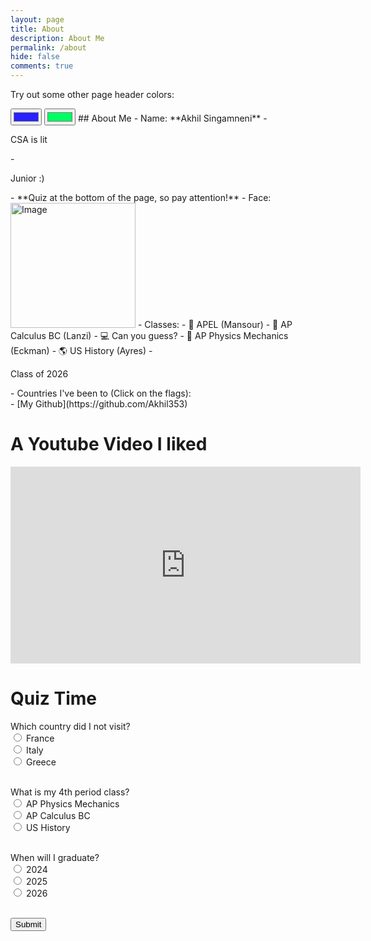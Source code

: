 ```yaml
---
layout: page
title: About
description: About Me
permalink: /about
hide: false
comments: true
---
```

<style>
  .page-header {
    color: $header-heading-color;
    text-align: center;
    background-color: $header-bg-color;
    background-image: conic-gradient(from 215deg, $header-bg-color, $header-bg-color-secondary) !important;
  }

  .grid-container {
    display: grid;
    grid-template-columns: repeat(auto-fill, minmax(150px, 1fr)); /* Dynamic columns */
    gap: 10px;
  }

  .grid-item {
    text-align: center;
    position: relative;
  }

  .grid-item img {
    width: 100%;
    height: 100px; /* Fixed height for uniformity */
    object-fit: contain; /* Ensure the image fits within the fixed height */
    cursor: pointer; /* Indicate that the image is clickable */
  }

  .grid-item p {
    margin: 5px 0; /* Add some margin for spacing */
  }

  .image-gallery {
    display: flex;
    flex-wrap: nowrap;
    overflow-x: auto;
    gap: 10px;
  }

  .image-gallery img {
    max-height: 150px;
    object-fit: cover;
    border-radius: 5px;
  }

  .description {
    display: none;
    margin-top: 10px;
    color: #f0f0f0;
    font-size: 14px;
    text-align: center;
  }

  .notebooks {
      display: none;
      margin-top: 10px;
    }
  .notebooks a {
      display: block;
      margin: 10px 0;
      text-decoration: none;
      color: blue;
    }
  .category {
        border: 1px solid #5f73b8;
        background: #424549;
        color: white;
        width: 270px;
        padding: 15px 20px;
        font-weight: bold;
        text-align: center;
        text-decoration: none;
        display: inline-block;
        font-size: 15px;
        transition-duration: 0.1s;
        cursor: pointer;
        font-family: serif;
    }
</style>
<p>Try out some other page header colors:</p>
<input type="color" id="headerColorPicker1" name="headerColorPicker1" value="#2921ff">
<input type="color" id="headerColorPicker2" name="headerColorPicker2" value="#00ff62">
## About Me
- Name: **Akhil Singamneni**
- <p>CSA is lit</p>
- <p>Junior :)</p>
- **Quiz at the bottom of the page, so pay attention!**
- Face: <img src="./images/IMG_7261.png" alt="Image" style="max-width: 100%; height: auto; width: 200px;">
  - Classes:
    - 📖 APEL (Mansour)
    - 📝 AP Calculus BC (Lanzi)
    - 💻 Can you guess?
    - 🍃 AP Physics Mechanics (Eckman)
    - 🌎 US History (Ayres)
- <p>Class of 2026</p>
- Countries I've been to (Click on the flags):
<div class="image-gallery" id="image_gallery"></div>
- [My Github](https://github.com/Akhil353)


<script>
  function updateGradient() {
    var color1 = document.getElementById('headerColorPicker1').value;
    var color2 = document.getElementById('headerColorPicker2').value;
    var gradient = `conic-gradient(from 215deg, ${color1}, ${color2})`;
    document.querySelector('.page-header').style.setProperty('background-image', gradient);
  }

  document.getElementById('headerColorPicker1').addEventListener('input', updateGradient);
  document.getElementById('headerColorPicker2').addEventListener('input', updateGradient);

  var container = document.getElementById("image_gallery");

  var http_source = "https://upload.wikimedia.org/wikipedia/commons/";
  var places_visited = [
    {"flag": "a/a4/Flag_of_the_United_States.svg", "description": "United States of America", "extra_info": "This is where I lived for most of my life, and I have made a lot of memories here, good and bad."},
    {"flag": "4/41/Flag_of_India.svg", "description": "India", "extra_info": "This is where I was born, and going here for summer is always fun. Both my grandparents live here, and the temples are very nice to visit."},
    {"flag": "c/c3/Flag_of_France.svg", "description": "France", "extra_info": "I went here for my 7th grade summer, and I visited the Eiffel Tower and went to the Louvre."},
    {"flag": "0/03/Flag_of_Italy.svg", "description": "Italy", "extra_info": "We visited Rome and the Colosseum during my 7th grade summer."},
    {"flag": "f/f3/Flag_of_Switzerland.svg", "description": "Switzerland", "extra_info": "During my 7th grade summer, we visited here. There were very beautiful sights to see here in nature."}
  ];

  for (const location of places_visited) {
    var imageGallery = document.createElement("div");
    imageGallery.className = "grid-item";

    var img = document.createElement("img");
    img.src = http_source + location.flag;
    img.alt = location.description + " Flag";
    img.setAttribute('data-description', location.extra_info);

    var description = document.createElement("p");
    description.textContent = location.description;

    var extraInfo = document.createElement("p");
    extraInfo.className = "description";
    extraInfo.textContent = location.extra_info;

    img.addEventListener('click', function() {
      // Toggle display of the extra description
      var desc = this.parentElement.querySelector('.description');
      desc.style.display = desc.style.display === 'block' ? 'none' : 'block';
    });

    imageGallery.appendChild(img);
    imageGallery.appendChild(description);
    imageGallery.appendChild(extraInfo);

    container.appendChild(imageGallery);
  }
</script>

# A Youtube Video I liked
<iframe width="560" height="315" src="https://www.youtube.com/embed/qf7ws2DF-zk?si=ltS-quE6vk3uYMWn" frameborder="0" allowfullscreen></iframe>


# Quiz Time

<form id="quiz-form">
  <label for="question1">Which country did I not visit?</label><br>
  <input type="radio" id="france" name="question1" value="france">
  <label for="france">France</label><br>
  <input type="radio" id="italy" name="question1" value="italy">
  <label for="italy">Italy</label><br>
  <input type="radio" id="greece" name="question1" value="greece">
  <label for="greece">Greece</label><br>
  <br>

  <label for="question2">What is my 4th period class?</label><br>
  <input type="radio" id="physics" name="question2" value="physics">
  <label for="physics">AP Physics Mechanics</label><br>
  <input type="radio" id="calculus" name="question2" value="calculus">
  <label for="calculus">AP Calculus BC</label><br>
  <input type="radio" id="history" name="question2" value="history">
  <label for="history">US History</label><br>
  <br>

  <label for="question3">When will I graduate?</label><br>
  <input type="radio" id="2024" name="question3" value="2024">
  <label for="2024">2024</label><br>
  <input type="radio" id="2025" name="question3" value="2025">
  <label for="2025">2025</label><br>
  <input type="radio" id="2026" name="question3" value="2026">
  <label for="2026">2026</label><br>
  <br>

  <input type="submit" value="Submit">
</form>

<p id="result" style="font-weight: bold; color: green;"></p>

<script>
  document.getElementById("quiz-form").addEventListener("submit", function(event) {
    event.preventDefault();

    var correctAnswers = 0;

    var question1Answer = document.querySelector('input[name="question1"]:checked');
    if (question1Answer && question1Answer.value === "greece") {
      correctAnswers++;
    }

    var question2Answer = document.querySelector('input[name="question2"]:checked');
    if (question2Answer && question2Answer.value === "physics") {
      correctAnswers++;
    }

    var question3Answer = document.querySelector('input[name="question3"]:checked');
    if (question3Answer && question3Answer.value === "2026") {
      correctAnswers++;
    }

    var resultMessage;
    if (correctAnswers === 3) {
      resultMessage = "Perfect! You got all 3 questions correct!";
    } else {
      resultMessage = "You might want to pay more attention and take the quiz again";
    }

    document.getElementById("result").textContent = resultMessage;
    document.getElementById("result").style.color = correctAnswers === 3 ? "green" : "red";
  });
</script>

